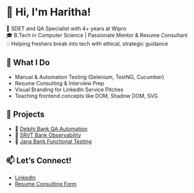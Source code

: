 # 👋 Hi, I'm Haritha!

🎯 SDET and QA Specialist with 4+ years at Wipro  
🎓 B.Tech in Computer Science | Passionate Mentor & Resume Consultant  
💡 Helping freshers break into tech with ethical, strategic guidance

## 💼 What I Do
- Manual & Automation Testing (Selenium, TestNG, Cucumber)
- Resume Consulting & Interview Prep
- Visual Branding for LinkedIn Service Pitches
- Teaching frontend concepts like DOM, Shadow DOM, SVG

## 🚀 Projects
- 🔹 [Delphi Bank QA Automation](https://github.com/haritha-tech/delphi-bank-qa)
- 🔹 [SRVT Bank Observability](https://github.com/haritha-tech/srvt-bank-observability)
- 🔹 [Jana Bank Functional Testing](https://github.com/haritha-tech/jana-bank-functional-tests)

## 📫 Let’s Connect!
- [LinkedIn](https://linkedin.com/in/yourprofile)
- [Resume Consulting Form](https://forms.gle/yourformlink)
